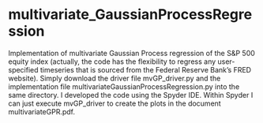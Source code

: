 # multivariate_GaussianProcessRegression
Implementation of multivariate Gaussian Process regression of the S&P 500 equity index (actually, the code has the flexibility to regress any user-specified timeseries that is sourced from the Federal Reserve Bank’s FRED website). Simply download the driver file  mvGP_driver.py and the implementation file multivariateGaussianProcessRegression.py into the same directory. I developed the code using the Spyder  IDE. Within Spyder I can just execute mvGP_driver to create the plots in the document multivariateGPR.pdf. 
